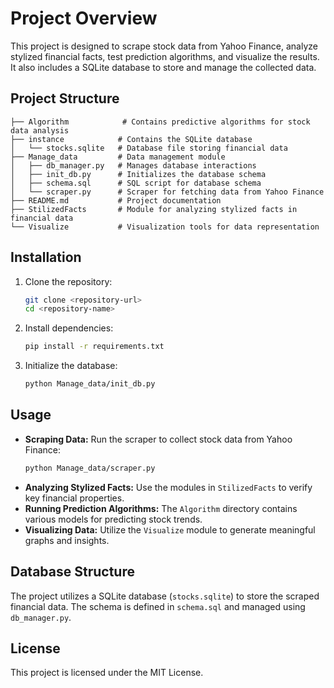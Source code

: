 # Project Overview

This project is designed to scrape stock data from Yahoo Finance, analyze stylized financial facts, test prediction algorithms, and visualize the results. It also includes a SQLite database to store and manage the collected data.

## Project Structure

```
├── Algorithm            # Contains predictive algorithms for stock data analysis
├── instance            # Contains the SQLite database
│   └── stocks.sqlite   # Database file storing financial data
├── Manage_data         # Data management module
│   ├── db_manager.py   # Manages database interactions
│   ├── init_db.py      # Initializes the database schema
│   ├── schema.sql      # SQL script for database schema
│   └── scraper.py      # Scraper for fetching data from Yahoo Finance
├── README.md           # Project documentation
├── StilizedFacts       # Module for analyzing stylized facts in financial data
└── Visualize           # Visualization tools for data representation
```

## Installation

1. Clone the repository:
   ```sh
   git clone <repository-url>
   cd <repository-name>
   ```

2. Install dependencies:
   ```sh
   pip install -r requirements.txt
   ```

3. Initialize the database:
   ```sh
   python Manage_data/init_db.py
   ```

## Usage

- **Scraping Data:** Run the scraper to collect stock data from Yahoo Finance:
  ```sh
  python Manage_data/scraper.py
  ```
- **Analyzing Stylized Facts:** Use the modules in `StilizedFacts` to verify key financial properties.
- **Running Prediction Algorithms:** The `Algorithm` directory contains various models for predicting stock trends.
- **Visualizing Data:** Utilize the `Visualize` module to generate meaningful graphs and insights.

## Database Structure

The project utilizes a SQLite database (`stocks.sqlite`) to store the scraped financial data. The schema is defined in `schema.sql` and managed using `db_manager.py`.

## License

This project is licensed under the MIT License.

